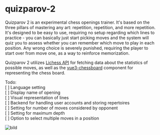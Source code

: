 # quizparov-2

Quizparov 2 is an experimental chess openings trainer. It's based on the three pillars of mastering any art: repetition, repetition, and more repetition. It's designed to be easy to use, requiring no setup regarding which lines to practice - you can basically just start picking moves and the system will quiz you to assess whether you can remember which move to play in each position. Any wrong choice is severely punished, requiring the player to start over from move one, as a way to reinforce memorization.

Quizparov 2 utilizes [Lichess API](https://lichess.org/api) for fetching data about the statistics of possible moves, as well as the [vue3-chessboard](https://github.com/qwerty084/vue3-chessboard) component for representing the chess board.

Todo:  
[ ] Language setting  
[ ] Display name of opening  
[ ] Visual representation of lines  
[ ] Backend for handling user accounts and storing repertoires  
[ ] Setting for number of moves considered by opponent  
[ ] Setting for maximum depth  
[ ] Option to select multiple moves in a position  

![bild](https://github.com/thomaskrut/quizparov-2/assets/109295151/6cb0113f-e6e4-40ec-8a02-f29431eb8e2d)

